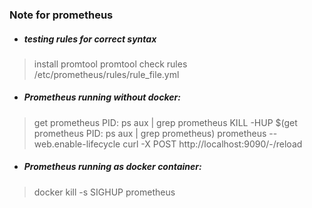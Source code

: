 <h3>Note for prometheus</h3>

- ##### testing rules for correct syntax
> install promtool
> promtool check rules /etc/prometheus/rules/rule_file.yml

- ##### Prometheus running without docker:
> get prometheus PID: ps aux | grep prometheus
> KILL -HUP $(get prometheus PID: ps aux | grep prometheus)
> prometheus --web.enable-lifecycle 
> curl -X POST http://localhost:9090/-/reload

- ##### Prometheus running as docker container:
> docker kill -s SIGHUP prometheus